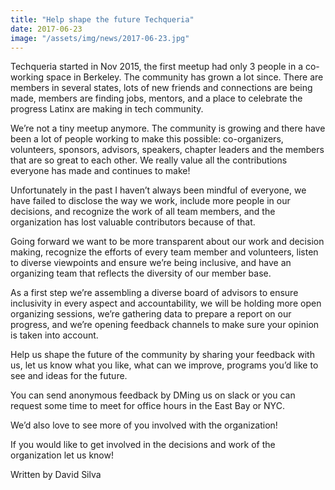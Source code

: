 ```yaml
---
title: "Help shape the future Techqueria"
date: 2017-06-23
image: "/assets/img/news/2017-06-23.jpg"
---
```


Techqueria started in Nov 2015, the first meetup had only 3 people in a co-working space in Berkeley. The community has grown a lot since. There are members in several states, lots of new friends and connections are being made, members are finding jobs, mentors, and a place to celebrate the progress
Latinx are making in tech community.

We’re not a tiny meetup anymore. The community is growing and there have been a lot of people working to make this possible: co-organizers, volunteers, sponsors, advisors, speakers, chapter leaders and the members that are so great to each other. We really value all the contributions everyone has
made and continues to make!

Unfortunately in the past I haven’t always been mindful of everyone, we have failed to disclose the way we work, include more people in our decisions, and recognize the work of all team members, and the organization has lost valuable contributors because of that.

Going forward we want to be more transparent about our work and decision making, recognize the efforts of every team member and volunteers, listen to diverse viewpoints and ensure we’re being inclusive, and have an organizing team that reflects the diversity of our member base.

As a first step we’re assembling a diverse board of advisors to ensure inclusivity in every aspect and accountability, we will be holding more open organizing sessions, we’re gathering data to prepare a report on our progress, and we’re opening feedback channels to make sure your opinion is taken
into account.

Help us shape the future of the community by sharing your feedback with us, let us know what you like, what can we improve, programs you’d like to see and ideas for the future.

You can send anonymous feedback by DMing us on slack or you can request some time to meet for office hours in the East Bay or NYC.

We’d also love to see more of you involved with the organization!

If you would like to get involved in the decisions and work of the organization let us know!

Written by David Silva
